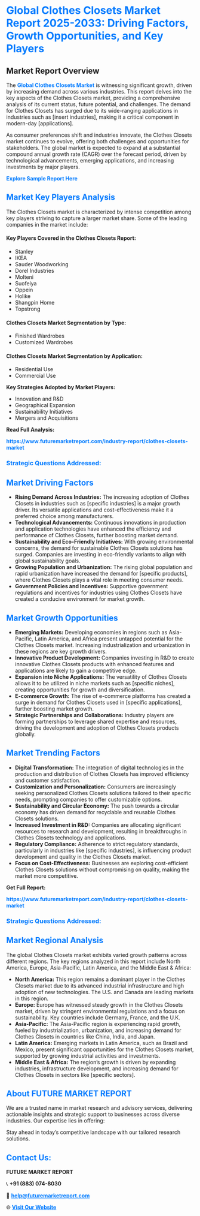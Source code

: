 <h1 style="color: #007BFF;">Global Clothes Closets Market Report 2025-2033: Driving Factors, Growth Opportunities, and Key Players</h1>

<section id="overview">
<h2>Market Report Overview</h2>
<p>The <a href="https://www.futuremarketreport.com/industry-report/clothes-closets-market" style="color: #007BFF; text-decoration: none;"><strong>Global Clothes Closets Market</strong></a> is witnessing significant growth, driven by increasing demand across various industries. This report delves into the key aspects of the Clothes Closets market, providing a comprehensive analysis of its current status, future potential, and challenges. The demand for Clothes Closets has surged due to its wide-ranging applications in industries such as [insert industries], making it a critical component in modern-day [applications].</p>
<p>As consumer preferences shift and industries innovate, the Clothes Closets market continues to evolve, offering both challenges and opportunities for stakeholders. The global market is expected to expand at a substantial compound annual growth rate (CAGR) over the forecast period, driven by technological advancements, emerging applications, and increasing investments by major players.</p>
</section>

<section id="overview">
<p><a href="https://www.futuremarketreport.com/request-sample/reportId=46364" style="color: #007BFF; text-decoration: none;"><strong>Explore Sample Report Here</strong></a></p>
</section>

<section id="key-players">
<h2 style="color: #007BFF;">Market Key Players Analysis</h2>
<p>The Clothes Closets market is characterized by intense competition among key players striving to capture a larger market share. Some of the leading companies in the market include:</p>
<h4>Key Players Covered in the Clothes Closets Report:</h4>
<ul><li>Stanley</li><li>IKEA</li><li>Sauder Woodworking</li><li>Dorel Industries</li><li>Molteni</li><li>Suofeiya</li><li>Oppein</li><li>Holike</li><li>Shangpin Home</li><li>Topstrong</li></ul>
<h4>Clothes Closets Market Segmentation by Type:</h4>
<ul><li>Finished Wardrobes</li><li>Customized Wardrobes</li></ul>

<h4>Clothes Closets Market Segmentation by Application:</h4>
<ul><li>Residential Use</li><li>Commercial Use</li></ul>
<p><strong>Key Strategies Adopted by Market Players:</strong></p>
<ul>
<li>Innovation and R&D</li>
<li>Geographical Expansion</li>
<li>Sustainability Initiatives</li>
<li>Mergers and Acquisitions</li>
</ul>
</section>

<section>
<p><strong>Read Full Analysis: </strong></p><a href="https://www.futuremarketreport.com/industry-report/clothes-closets-market" style="color: #007BFF; text-decoration: none;"><strong>https://www.futuremarketreport.com/industry-report/clothes-closets-market</strong></a>
<h3 style="color: #007BFF;">Strategic Questions Addressed:</h3>
</section>

<section id="driving-factors">
<h2 style="color: #007BFF;">Market Driving Factors</h2>
<ul>
<li><strong>Rising Demand Across Industries:</strong> The increasing adoption of Clothes Closets in industries such as [specific industries] is a major growth driver. Its versatile applications and cost-effectiveness make it a preferred choice among manufacturers.</li>
<li><strong>Technological Advancements:</strong> Continuous innovations in production and application technologies have enhanced the efficiency and performance of Clothes Closets, further boosting market demand.</li>
<li><strong>Sustainability and Eco-Friendly Initiatives:</strong> With growing environmental concerns, the demand for sustainable Clothes Closets solutions has surged. Companies are investing in eco-friendly variants to align with global sustainability goals.</li>
<li><strong>Growing Population and Urbanization:</strong> The rising global population and rapid urbanization have increased the demand for [specific products], where Clothes Closets plays a vital role in meeting consumer needs.</li>
<li><strong>Government Policies and Incentives:</strong> Supportive government regulations and incentives for industries using Clothes Closets have created a conducive environment for market growth.</li>
</ul>
</section>

<section id="growth-opportunities">
<h2 style="color: #007BFF;">Market Growth Opportunities</h2>
<ul>
<li><strong>Emerging Markets:</strong> Developing economies in regions such as Asia-Pacific, Latin America, and Africa present untapped potential for the Clothes Closets market. Increasing industrialization and urbanization in these regions are key growth drivers.</li>
<li><strong>Innovative Product Development:</strong> Companies investing in R&D to create innovative Clothes Closets products with enhanced features and applications are likely to gain a competitive edge.</li>
<li><strong>Expansion into Niche Applications:</strong> The versatility of Clothes Closets allows it to be utilized in niche markets such as [specific niches], creating opportunities for growth and diversification.</li>
<li><strong>E-commerce Growth:</strong> The rise of e-commerce platforms has created a surge in demand for Clothes Closets used in [specific applications], further boosting market growth.</li>
<li><strong>Strategic Partnerships and Collaborations:</strong> Industry players are forming partnerships to leverage shared expertise and resources, driving the development and adoption of Clothes Closets products globally.</li>
</ul>
</section>

<section id="trending-factors">
<h2 style="color: #007BFF;">Market Trending Factors</h2>
<ul>
<li><strong>Digital Transformation:</strong> The integration of digital technologies in the production and distribution of Clothes Closets has improved efficiency and customer satisfaction.</li>
<li><strong>Customization and Personalization:</strong> Consumers are increasingly seeking personalized Clothes Closets solutions tailored to their specific needs, prompting companies to offer customizable options.</li>
<li><strong>Sustainability and Circular Economy:</strong> The push towards a circular economy has driven demand for recyclable and reusable Clothes Closets solutions.</li>
<li><strong>Increased Investment in R&D:</strong> Companies are allocating significant resources to research and development, resulting in breakthroughs in Clothes Closets technology and applications.</li>
<li><strong>Regulatory Compliance:</strong> Adherence to strict regulatory standards, particularly in industries like [specific industries], is influencing product development and quality in the Clothes Closets market.</li>
<li><strong>Focus on Cost-Effectiveness:</strong> Businesses are exploring cost-efficient Clothes Closets solutions without compromising on quality, making the market more competitive.</li>
</ul>
</section>

<section>
<p><strong>Get Full Report: </strong></p><a href="https://www.futuremarketreport.com/industry-report/clothes-closets-market" style="color: #007BFF; text-decoration: none;"><strong>https://www.futuremarketreport.com/industry-report/clothes-closets-market</strong></a>
<h3 style="color: #007BFF;">Strategic Questions Addressed:</h3>
</section>


<section id="regional-analysis">
<h2 style="color: #007BFF;">Market Regional Analysis</h2>
<p>The global Clothes Closets market exhibits varied growth patterns across different regions. The key regions analyzed in this report include North America, Europe, Asia-Pacific, Latin America, and the Middle East & Africa:</p>
<ul>
<li><strong>North America:</strong> This region remains a dominant player in the Clothes Closets market due to its advanced industrial infrastructure and high adoption of new technologies. The U.S. and Canada are leading markets in this region.</li>
<li><strong>Europe:</strong> Europe has witnessed steady growth in the Clothes Closets market, driven by stringent environmental regulations and a focus on sustainability. Key countries include Germany, France, and the U.K.</li>
<li><strong>Asia-Pacific:</strong> The Asia-Pacific region is experiencing rapid growth, fueled by industrialization, urbanization, and increasing demand for Clothes Closets in countries like China, India, and Japan.</li>
<li><strong>Latin America:</strong> Emerging markets in Latin America, such as Brazil and Mexico, present significant opportunities for the Clothes Closets market, supported by growing industrial activities and investments.</li>
<li><strong>Middle East & Africa:</strong> The region’s growth is driven by expanding industries, infrastructure development, and increasing demand for Clothes Closets in sectors like [specific sectors].</li>
</ul>
</section>

<footer>
<h2 style="color: #007BFF;">About FUTURE MARKET REPORT</h2>
<p>We are a trusted name in market research and advisory services, delivering actionable insights and strategic support to businesses across diverse industries. Our expertise lies in offering:</p>

<p>Stay ahead in today’s competitive landscape with our tailored research solutions.</p>

<h2 style="color: #007BFF;">Contact Us:</h2>
<p><strong>FUTURE MARKET REPORT</strong></p>
<p>📞 <strong>+91 (883) 074-8030</strong></p>
<p>📧 <strong><a href="mailto:help@futuremarketreport.com" style="color: #007BFF;">help@futuremarketreport.com</a></strong></p>
<p>🌐 <strong><a href="https://www.futuremarketreport.com/" style="color: #007BFF;">Visit Our Website</a></strong></p>
</footer>
